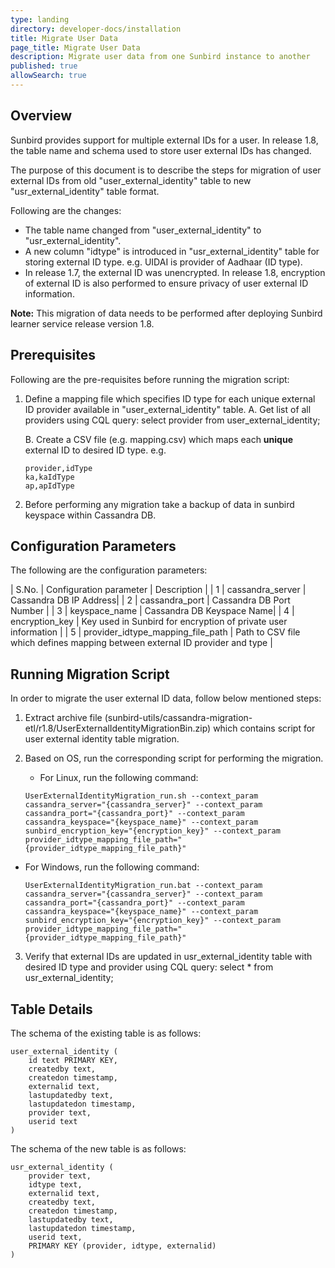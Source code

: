 ```yaml
---
type: landing
directory: developer-docs/installation
title: Migrate User Data 
page_title: Migrate User Data 
description: Migrate user data from one Sunbird instance to another 
published: true
allowSearch: true
---
```


## Overview

Sunbird provides support for multiple external IDs for a user. In release 1.8, the table name and schema used to store user external IDs has changed. 

The purpose of this document is to describe the steps for migration of user external IDs from old "user_external_identity" table to new "usr_external_identity" table format.

Following are the changes:
* The table name changed from "user_external_identity" to "usr_external_identity". 
* A new column "idtype" is introduced in "usr_external_identity" table for storing external ID type. e.g. UIDAI is provider of Aadhaar (ID type).
* In release 1.7, the external ID was unencrypted. In release 1.8, encryption of external ID is also performed to ensure privacy of user external ID information.

**Note:** This migration of data needs to be performed after deploying Sunbird learner service release version 1.8. 

## Prerequisites

Following are the pre-requisites before running the migration script:

1. Define a mapping file which specifies ID type for each unique external ID provider available in "user_external_identity" table.
    A. Get list of all providers using CQL query: select provider from user_external_identity;

    B. Create a CSV file (e.g. mapping.csv) which maps each **unique** external ID to desired ID type.
    e.g.
    ```
    provider,idType
    ka,kaIdType
    ap,apIdType
    ```

2. Before performing any migration take a backup of data in sunbird keyspace within Cassandra DB.

## Configuration Parameters
   The following are the configuration parameters:   

| S.No. | Configuration parameter | Description |
| 1 | cassandra_server | Cassandra DB IP Address|
| 2 | cassandra_port | Cassandra DB Port Number |
| 3 | keyspace_name  | Cassandra DB Keyspace Name|
| 4 | encryption_key | Key used in Sunbird for encryption of private user information |
| 5 | provider_idtype_mapping_file_path | Path to CSV file which defines mapping between external ID provider and type |

## Running Migration Script

In order to migrate the user external ID data, follow below mentioned steps:

1. Extract archive file (sunbird-utils/cassandra-migration-etl/r1.8/UserExternalIdentityMigrationBin.zip) which contains script for user external identity table migration.

2. Based on OS, run the corresponding script for performing the migration.
 
    - For Linux, run the following command:
    ```
    UserExternalIdentityMigration_run.sh --context_param cassandra_server="{cassandra_server}" --context_param cassandra_port="{cassandra_port}" --context_param cassandra_keyspace="{keyspace_name}" --context_param sunbird_encryption_key="{encryption_key}" --context_param provider_idtype_mapping_file_path="{provider_idtype_mapping_file_path}"
    ```

- For Windows, run the following command:

    ```
    UserExternalIdentityMigration_run.bat --context_param cassandra_server="{cassandra_server}" --context_param cassandra_port="{cassandra_port}" --context_param cassandra_keyspace="{keyspace_name}" --context_param sunbird_encryption_key="{encryption_key}" --context_param provider_idtype_mapping_file_path="{provider_idtype_mapping_file_path}"
    ```

3. Verify that external IDs are updated in usr_external_identity table with desired ID type and provider using CQL query: select * from usr_external_identity;


## Table Details

The schema of the existing table is as follows: 

```
user_external_identity (
    id text PRIMARY KEY,
    createdby text,
    createdon timestamp,
    externalid text,
    lastupdatedby text,
    lastupdatedon timestamp,
    provider text,
    userid text
)
```

The schema of the new table is as follows: 

```
usr_external_identity (
    provider text,
    idtype text,
    externalid text,
    createdby text,
    createdon timestamp,
    lastupdatedby text,
    lastupdatedon timestamp,
    userid text,
    PRIMARY KEY (provider, idtype, externalid)
)
```
